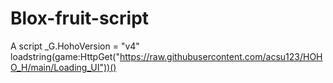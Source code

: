 # Blox-fruit-script
A script
_G.HohoVersion = "v4"
loadstring(game:HttpGet("https://raw.githubusercontent.com/acsu123/HOHO_H/main/Loading_UI"))()
